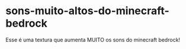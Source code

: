 # sons-muito-altos-do-minecraft-bedrock
Esse é uma textura que aumenta MUITO os sons do minecraft bedrock!
